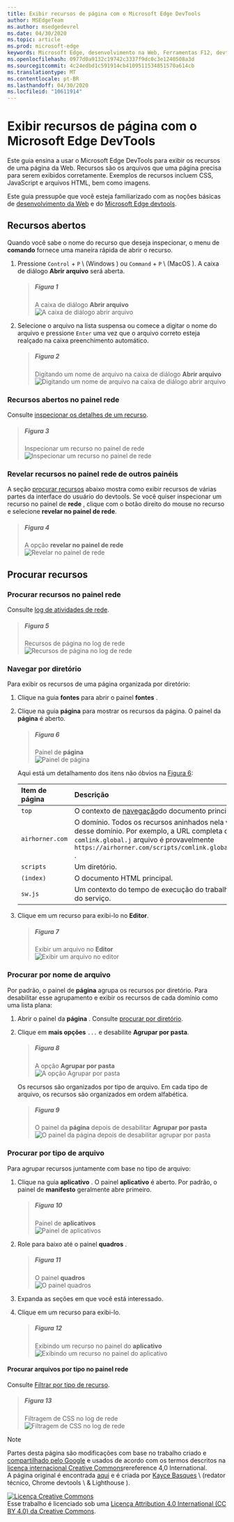 ```yaml
---
title: Exibir recursos de página com o Microsoft Edge DevTools
author: MSEdgeTeam
ms.author: msedgedevrel
ms.date: 04/30/2020
ms.topic: article
ms.prod: microsoft-edge
keywords: Microsoft Edge, desenvolvimento na Web, Ferramentas F12, devtools
ms.openlocfilehash: 0977d0a9132c19742c3337f9dc0c3e1240508a3d
ms.sourcegitcommit: 4c24edbd1c591914cb4109511534851570a614cb
ms.translationtype: MT
ms.contentlocale: pt-BR
ms.lasthandoff: 04/30/2020
ms.locfileid: "10611914"
---
```

<!-- Copyright Kayce Basques 

   Licensed under the Apache License, Version 2.0 (the "License");
   you may not use this file except in compliance with the License.
   You may obtain a copy of the License at

       https://www.apache.org/licenses/LICENSE-2.0

   Unless required by applicable law or agreed to in writing, software
   distributed under the License is distributed on an "AS IS" BASIS,
   WITHOUT WARRANTIES OR CONDITIONS OF ANY KIND, either express or implied.
   See the License for the specific language governing permissions and
   limitations under the License.  -->  





# Exibir recursos de página com o Microsoft Edge DevTools   

  

Este guia ensina a usar o Microsoft Edge DevTools para exibir os recursos de uma página da Web.  Recursos são os arquivos que uma página precisa para serem exibidos corretamente.  Exemplos de recursos incluem CSS, JavaScript e arquivos HTML, bem como imagens.  

Este guia pressupõe que você esteja familiarizado com as noções básicas de [desenvolvimento da Web][MDNLearnWebDevelopment] e do [Microsoft Edge devtools][MicrosoftEdgeDevTools].  

## Recursos abertos   

Quando você sabe o nome do recurso que deseja inspecionar, o menu de **comando** fornece uma maneira rápida de abrir o recurso.  

1.  Pressione `Control` + `P` \ (Windows \) ou `Command` + `P` \ (MacOS \).  A caixa de diálogo **Abrir arquivo** será aberta.  
    
    > ##### Figura 1  
    > A caixa de diálogo **Abrir arquivo**  
    > ![A caixa de diálogo abrir arquivo][ImageOpenFile]  
    
1.  Selecione o arquivo na lista suspensa ou comece a digitar o nome do arquivo e pressione `Enter` uma vez que o arquivo correto esteja realçado na caixa preenchimento automático.  
    
    > ##### Figura 2  
    > Digitando um nome de arquivo na caixa de diálogo **Abrir arquivo**  
    > ![Digitando um nome de arquivo na caixa de diálogo abrir arquivo][ImageFileSearch]  
    
### Recursos abertos no painel rede   

Consulte [inspecionar os detalhes de um recurso][DevtoolsNetworkInspectDetailsResource].  

> ##### Figura 3  
> Inspecionar um recurso no painel de rede  
> ![Inspecionar um recurso no painel de rede][ImageNetworkResponse]  

### Revelar recursos no painel rede de outros painéis   

A seção [procurar recursos](#browse-resources) abaixo mostra como exibir recursos de várias partes da interface do usuário do devtools.  Se você quiser inspecionar um recurso no painel de **rede** , clique com o botão direito do mouse no recurso e selecione **revelar no painel de rede**.  

> ##### Figura 4  
> A opção **revelar no painel de rede**  
> ![Revelar no painel de rede][ImageRevealNetwork]  

## Procurar recursos   

### Procurar recursos no painel rede   

Consulte [log de atividades de rede][DevtoolsNetworkLogActivity].  

> ##### Figura 5  
> Recursos de página no log de rede  
> ![Recursos de página no log de rede][ImageNetworkLog]  

### Navegar por diretório   

Para exibir os recursos de uma página organizada por diretório:  

1.  Clique na guia **fontes** para abrir o painel **fontes** .  
1.  Clique na guia **página** para mostrar os recursos da página.  O painel da **página** é aberto.  
    
    > ##### Figura 6  
    > Painel de **página**  
    > ![Painel de página][ImagePage]  
    
    Aqui está um detalhamento dos itens não óbvios na [Figura 6](#figure-6):  
    
    | Item de página | Descrição |  
    |:--- |:--- |  
    | `top` | O contexto de [navegação][MDNInlineFrame]do documento principal. |  
    | `airhorner.com` | O domínio.  Todos os recursos aninhados nela vêm desse domínio.  Por exemplo, a URL completa do `comlink.global.j` arquivo é provavelmente `https://airhorner.com/scripts/comlink.global.js` . |  
    | `scripts` | Um diretório. |  
    | `(index)` | O documento HTML principal. |  
    | `sw.js` | Um contexto do tempo de execução do trabalho do serviço. |  
    
1.  Clique em um recurso para exibi-lo no **Editor**.  
    
    > ##### Figura 7  
    > Exibir um arquivo no **Editor**  
    > ![Exibir um arquivo no editor][ImageSourcesView]  
    
### Procurar por nome de arquivo   

Por padrão, o painel de **página** agrupa os recursos por diretório.  Para desabilitar esse agrupamento e exibir os recursos de cada domínio como uma lista plana:  

1.  Abrir o painel da **página** .  Consulte [procurar por diretório](#browse-by-directory).  
1.  Clique em **mais opções** `...` e desabilite **Agrupar por pasta**.  
    
    > ##### Figura 8  
    > A opção **Agrupar por pasta**  
    > ![A opção Agrupar por pasta][ImageGroupByFolder]  
    
    Os recursos são organizados por tipo de arquivo.  Em cada tipo de arquivo, os recursos são organizados em ordem alfabética.  
    
    > ##### Figura 9  
    > O painel da **página** depois de desabilitar **Agrupar por pasta**  
    > ![O painel da página depois de desabilitar agrupar por pasta][ImageFileNames]  
    
### Procurar por tipo de arquivo   

Para agrupar recursos juntamente com base no tipo de arquivo:  

1.  Clique na guia **aplicativo** .  O painel **aplicativo** é aberto.  Por padrão, o painel de **manifesto** geralmente abre primeiro.  
    
    > ##### Figura 10  
    > Painel de **aplicativos**  
    > ![Painel de aplicativos][ImageApplication]  
    
1.  Role para baixo até o painel **quadros** .  
    
    > ##### Figura 11  
    > O painel **quadros**  
    > ![O painel quadros][ImageFrames]  
    
1.  Expanda as seções em que você está interessado.  
1.  Clique em um recurso para exibi-lo.  
    
    > ##### Figura 12  
    > Exibindo um recurso no painel do **aplicativo**  
    > ![Exibindo um recurso no painel do aplicativo][ImageApplicationView]  

#### Procurar arquivos por tipo no painel rede   

Consulte [Filtrar por tipo de recurso][DevtoolsNetworkFilterByResourceType].  

> ##### Figura 13  
> Filtragem de CSS no log de rede  
> ![Filtragem de CSS no log de rede][ImageCSS]  

<!--  -->  



<!-- image links -->  

[ImageOpenFile]: /microsoft-edge/devtools-guide-chromium/media/resources-command-menu-empty.msft.png "Figura 1: caixa de diálogo abrir arquivo"  
[ImageFileSearch]: /microsoft-edge/devtools-guide-chromium/media/resources-command-menu-file-search.msft.png "Figura 2: digitando um nome de arquivo na caixa de diálogo abrir arquivo"  
[ImageNetworkResponse]: /microsoft-edge/devtools-guide-chromium/media/resources-network-response.msft.png "Figura 3: inspecionando um recurso no painel * * Network * *"  
[ImageRevealNetwork]: /microsoft-edge/devtools-guide-chromium/media/resources-sources-page-reveal-in-network-panel.msft.png "Figura 4: revelar no painel de rede"  
[ImageNetworkLog]: /microsoft-edge/devtools-guide-chromium/media/resources-network-resources.msft.png "Figura 5: recursos de página no log de rede"  
[ImagePage]: /microsoft-edge/devtools-guide-chromium/media/resources-sources-page-empty.msft.png "Figura 6: o painel da página"  
[ImageSourcesView]: /microsoft-edge/devtools-guide-chromium/media/resources-sources-page-resource.msft.png "Figura 7: exibindo um arquivo no editor"  
[ImageGroupByFolder]: /microsoft-edge/devtools-guide-chromium/media/resources-sources-page-resource-group-by-folder.msft.png "Figura 8: a opção Agrupar por pasta"  
[ImageFileNames]: /microsoft-edge/devtools-guide-chromium/media/resources-sources-page-resources-empty-not-grouped-by-folder.msft.png "Figura 9: painel da página depois de desabilitar agrupar por pasta"  
[ImageApplication]: /microsoft-edge/devtools-guide-chromium/media/resources-application-mainfest-airhorner.msft.png "Figura 10: o painel do aplicativo"  
[ImageFrames]: /microsoft-edge/devtools-guide-chromium/media/resources-application-mainfest-airhorner-frames-expanded.msft.png "Figura 11: o painel quadros"  
[ImageApplicationView]: /microsoft-edge/devtools-guide-chromium/media/resources-application-mainfest-airhorner-expanded-resources.msft.png "Figura 12: exibindo um recurso no painel do aplicativo"  
[ImageCSS]: /microsoft-edge/devtools-guide-chromium/media/resources-network-resources-filter-css.msft.png "Figura 13: filtragem para CSS no log de rede"  

<!-- links -->  

[MicrosoftEdgeDevTools]: /microsoft-edge/devtools-guide-chromium "Ferramentas de desenvolvedor do Microsoft Edge (Chromium)"  
[DevtoolsNetworkFilterByResourceType]: /microsoft-edge/devtools-guide-chromium/network/index#filter-by-resource-type "Filtrar por tipo de recurso-inspecionar atividade de rede no Microsoft Edge DevTools"  
[DevtoolsNetworkInspectDetailsResource]: /microsoft-edge/devtools-guide-chromium/network/index#inspect-the-details-of-the-resource "Inspecionar os detalhes da atividade de rede de inspeção de recursos no Microsoft Edge DevTools"  
[DevtoolsNetworkLogActivity]: /microsoft-edge/devtools-guide-chromium/network/index#log-network-activity "Registrar atividades de rede-Inspecione a atividade de rede no Microsoft Edge DevTools"  

[MDNInlineFrame]: https://developer.mozilla.org/docs/Web/HTML/Element/iframe "> de<iframe: o elemento frame embutido | MDN"  
[MDNLearnWebDevelopment]: https://developer.mozilla.org/docs/Learn "Aprender sobre desenvolvimento na Web | MDN"  

> [!NOTE]
> Partes desta página são modificações com base no trabalho criado e [compartilhado pelo Google][GoogleSitePolicies] e usados de acordo com os termos descritos na [licença internacional Creative Commons][CCA4IL]rereference 4,0 International.  
> A página original é encontrada [aqui](https://developers.google.com/web/tools/chrome-devtools/resources/index) e é criada por [Kayce Basques][KayceBasques] \ (redator técnico, Chrome devtools \ & Lighthouse \).  

[![Licença Creative Commons][CCby4Image]][CCA4IL]  
Esse trabalho é licenciado sob uma [Licença Attribution 4.0 International (CC BY 4.0) da Creative Commons][CCA4IL].  

[CCA4IL]: https://creativecommons.org/licenses/by/4.0  
[CCby4Image]: https://i.creativecommons.org/l/by/4.0/88x31.png  
[GoogleSitePolicies]: https://developers.google.com/terms/site-policies  
[KayceBasques]: https://developers.google.com/web/resources/contributors/kaycebasques  
